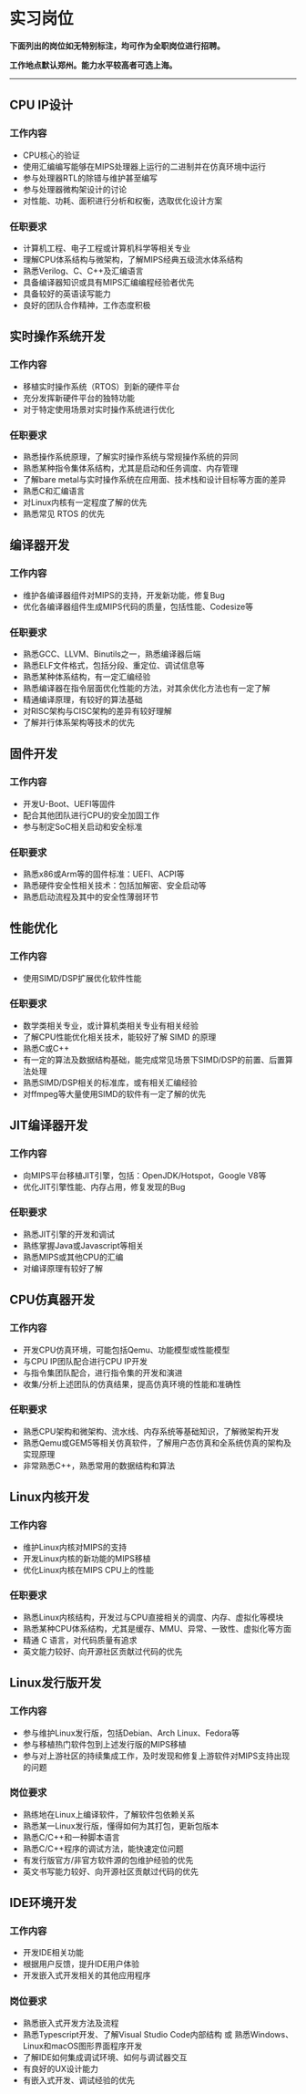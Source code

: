 # 实习岗位

**下面列出的岗位如无特别标注，均可作为全职岗位进行招聘。**

**工作地点默认郑州。能力水平较高者可选上海。**

***



## CPU IP设计
### 工作内容
* CPU核心的验证
* 使用汇编编写能够在MIPS处理器上运行的二进制并在仿真环境中运行
* 参与处理器RTL的除错与维护甚至编写
* 参与处理器微构架设计的讨论
* 对性能、功耗、面积进行分析和权衡，选取优化设计方案
### 任职要求
* 计算机工程、电子工程或计算机科学等相关专业
* 理解CPU体系结构与微架构，了解MIPS经典五级流水体系结构
* 熟悉Verilog、C、C++及汇编语言
* 具备编译器知识或具有MIPS汇编编程经验者优先
* 具备较好的英语读写能力
* 良好的团队合作精神，工作态度积极

## 实时操作系统开发
### 工作内容
* 移植实时操作系统（RTOS）到新的硬件平台
* 充分发挥新硬件平台的独特功能
* 对于特定使用场景对实时操作系统进行优化
### 任职要求
* 熟悉操作系统原理，了解实时操作系统与常规操作系统的异同
* 熟悉某种指令集体系结构，尤其是启动和任务调度、内存管理
* 了解bare metal与实时操作系统在应用面、技术栈和设计目标等方面的差异
* 熟悉C和汇编语言
* 对Linux内核有一定程度了解的优先
* 熟悉常见 RTOS 的优先

## 编译器开发
### 工作内容
* 维护各编译器组件对MIPS的支持，开发新功能，修复Bug
* 优化各编译器组件生成MIPS代码的质量，包括性能、Codesize等
### 任职要求
* 熟悉GCC、LLVM、Binutils之一，熟悉编译器后端
* 熟悉ELF文件格式，包括分段、重定位、调试信息等
* 熟悉某种体系结构，有一定汇编经验
* 熟悉编译器在指令层面优化性能的方法，对其余优化方法也有一定了解
* 精通编译原理，有较好的算法基础
* 对RISC架构与CISC架构的差异有较好理解
* 了解并行体系架构等技术的优先

## 固件开发
### 工作内容
* 开发U-Boot、UEFI等固件
* 配合其他团队进行CPU的安全加固工作
* 参与制定SoC相关启动和安全标准
### 任职要求
* 熟悉x86或Arm等的固件标准：UEFI、ACPI等
* 熟悉硬件安全性相关技术：包括加解密、安全启动等
* 熟悉启动流程及其中的安全性薄弱环节


## 性能优化
### 工作内容
* 使用SIMD/DSP扩展优化软件性能
### 任职要求
* 数学类相关专业，或计算机类相关专业有相关经验
* 了解CPU性能优化相关技术，能较好了解 SIMD 的原理
* 熟悉C或C++
* 有一定的算法及数据结构基础，能完成常见场景下SIMD/DSP的前置、后置算法处理
* 熟悉SIMD/DSP相关的标准库，或有相关汇编经验
* 对ffmpeg等大量使用SIMD的软件有一定了解的优先

## JIT编译器开发
### 工作内容
* 向MIPS平台移植JIT引擎，包括：OpenJDK/Hotspot，Google V8等
* 优化JIT引擎性能、内存占用，修复发现的Bug
### 任职要求
* 熟悉JIT引擎的开发和调试
* 熟练掌握Java或Javascript等相关
* 熟悉MIPS或其他CPU的汇编
* 对编译原理有较好了解

## CPU仿真器开发
### 工作内容
* 开发CPU仿真环境，可能包括Qemu、功能模型或性能模型
* 与CPU IP团队配合进行CPU IP开发
* 与指令集团队配合，进行指令集的开发和演进
* 收集/分析上述团队的仿真结果，提高仿真环境的性能和准确性
### 任职要求
* 熟悉CPU架构和微架构、流水线、内存系统等基础知识，了解微架构开发
* 熟悉Qemu或GEM5等相关仿真软件，了解用户态仿真和全系统仿真的架构及实现原理
* 非常熟悉C++，熟悉常用的数据结构和算法

## Linux内核开发
### 工作内容
* 维护Linux内核对MIPS的支持
* 开发Linux内核的新功能的MIPS移植
* 优化Linux内核在MIPS CPU上的性能
### 任职要求
* 熟悉Linux内核结构，开发过与CPU直接相关的调度、内存、虚拟化等模块
* 熟悉某种CPU体系结构，尤其是缓存、MMU、异常、一致性、虚拟化等方面
* 精通 C 语言，对代码质量有追求
* 英文能力较好、向开源社区贡献过代码的优先

## Linux发行版开发
### 工作内容
* 参与维护Linux发行版，包括Debian、Arch Linux、Fedora等
* 参与移植热门软件包到上述发行版的MIPS移植
* 参与对上游社区的持续集成工作，及时发现和修复上游软件对MIPS支持出现的问题
### 岗位要求
* 熟练地在Linux上编译软件，了解软件包依赖关系
* 熟悉某一Linux发行版，懂得如何为其打包，更新包版本
* 熟悉C/C++和一种脚本语言
* 熟悉C/C++程序的调试方法，能快速定位问题
* 有发行版官方/非官方软件源的包维护经验的优先
* 英文书写能力较好、向开源社区贡献过代码的优先

## IDE环境开发
### 工作内容
* 开发IDE相关功能
* 根据用户反馈，提升IDE用户体验
* 开发嵌入式开发相关的其他应用程序
### 岗位要求
* 熟悉嵌入式开发方法及流程
* 熟悉Typescript开发、了解Visual Studio Code内部结构 或 熟悉Windows、Linux和macOS图形界面程序开发
* 了解IDE如何集成调试环境、如何与调试器交互
* 有良好的UX设计能力
* 有嵌入式开发、调试经验的优先

